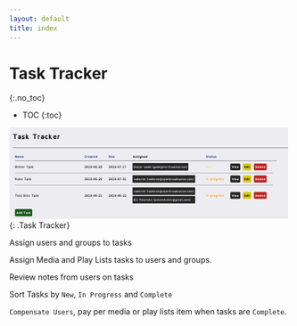 ```yaml
---
layout: default
title: index
---
```

# Task Tracker 
{:.no_toc}

* TOC
{:toc}

![ Task Tracker](img/task-tracker.png ){: .Task Tracker}

Assign users and groups to tasks

Assign Media and Play Lists tasks to users and groups.

Review notes from users on tasks

Sort Tasks by `New`, `In Progress` and `Complete`

`Compensate Users`, pay per media or play lists item when tasks are `Complete`.
